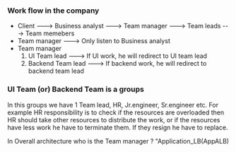 ### Work flow in the company
- Client ---> Business analyst ---> Team manager ---> Team leads ---> Team memebers
- Team manager ---> Only listen to Business analyst
- Team manager
  1. UI Team lead ---> If UI work, he will redirect to UI team lead
  2. Backend Team lead ---> If backend work, he will redirect to backend team lead
### UI Team (or) Backend Team is a groups
In this groups we have 1 Team lead, HR, Jr.engineer, Sr.engineer etc. For example HR responsibility is to check if the resources are overloaded then HR should take other resources to distribute the work, or if the resources have less work he have to terminate them. If they resign he have to replace.

In Overall architecture who is the Team manager ? "Application_LB(AppALB)
